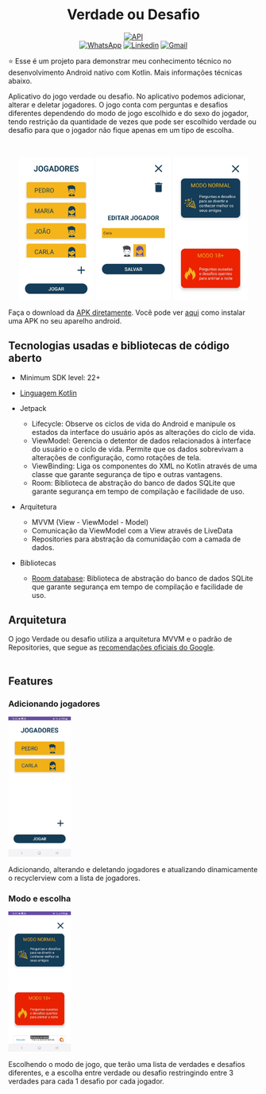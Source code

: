 <h1 align="center">Verdade ou Desafio</h1>

<p align="center">
  <a href="https://android-arsenal.com/api?level=23"><img src="https://img.shields.io/badge/API-23%2B-blue.svg?style=flat" border="0" alt="API"></a>
  <br>
  <a href="https://wa.me/+5533999665927"><img alt="WhatsApp" src="https://img.shields.io/badge/WhatsApp-25D366?style=for-the-badge&logo=whatsapp&logoColor=white"/></a>
  <a href="https://www.linkedin.com/in/erickresende/"><img alt="Linkedin" src="https://img.shields.io/badge/LinkedIn-0077B5?style=for-the-badge&logo=linkedin&logoColor=white"/></a>
  <a href="mailto:erickresend@gmail.com"><img alt="Gmail" src="https://img.shields.io/badge/Gmail-D14836?style=for-the-badge&logo=gmail&logoColor=white"/></a>
</p>

<p align="center">  

⭐ Esse é um projeto para demonstrar meu conhecimento técnico no desenvolvimento Android nativo com Kotlin. Mais informações técnicas abaixo.

Aplicativo do jogo verdade ou desafio. No aplicativo podemos adicionar, alterar e deletar jogadores. O jogo conta com perguntas e desafios diferentes dependendo do modo de jogo escolhido e do sexo do jogador, tendo restrição da quantidade de vezes que pode ser escolhido verdade ou desafio para que o jogador não fique apenas em um tipo de escolha.

</p>

</br>

<p float="left" align="center">
<img alt="screenshot" width="30%" src="screenshots/screenshot1.jpeg"/>
<img alt="screenshot" width="30%" src="screenshots/screenshot2.jpeg"/>
<img alt="screenshot" width="30%" src="screenshots/screenshot3.jpeg"/>
</p>

<!--## Download
BADGE DA PLAYSTORE https://play.google.com/intl/en_us/badges/

Ou -->
Faça o download da <a href="apk/app-debug.apk?raw=true">APK diretamente</a>. Você pode ver <a href="https://www.google.com/search?q=como+instalar+um+apk+no+android">aqui</a> como instalar uma APK no seu aparelho android.

## Tecnologias usadas e bibliotecas de código aberto

- Minimum SDK level: 22+
- [Linguagem Kotlin](https://kotlinlang.org/)

- Jetpack
  - Lifecycle: Observe os ciclos de vida do Android e manipule os estados da interface do usuário após as alterações do ciclo de vida.
  - ViewModel: Gerencia o detentor de dados relacionados à interface do usuário e o ciclo de vida. Permite que os dados sobrevivam a alterações de configuração, como rotações de tela.
  - ViewBinding: Liga os componentes do XML no Kotlin através de uma classe que garante segurança de tipo e outras vantagens.
  - Room: Biblioteca de abstração do banco de dados SQLite que garante segurança em tempo de compilação e facilidade de uso.

- Arquitetura
  - MVVM (View - ViewModel - Model)
  - Comunicação da ViewModel com a View através de LiveData
  - Repositories para abstração da comunidação com a camada de dados.
  
- Bibliotecas
  - [Room database](https://github.com/square/retrofit): Biblioteca de abstração do banco de dados SQLite que garante segurança em tempo de compilação e facilidade de uso.
  
## Arquitetura
O jogo Verdade ou desafio utiliza a arquitetura MVVM e o padrão de Repositories, que segue as [recomendações oficiais do Google](https://developer.android.com/topic/architecture).
</br></br>

## Features

### Adicionando jogadores
<img src="screenshots/gif1.gif" width="25%"/>

Adicionando, alterando e deletando jogadores e atualizando dinamicamente o recyclerview com a lista de jogadores.

### Modo e escolha
<img src="screenshots/gif2.gif" width="25%"/>

Escolhendo o modo de jogo, que terão uma lista de verdades e desafios diferentes, e a escolha entre verdade ou desafio restringindo entre 3 verdades para cada 1 desafio por cada jogador.


